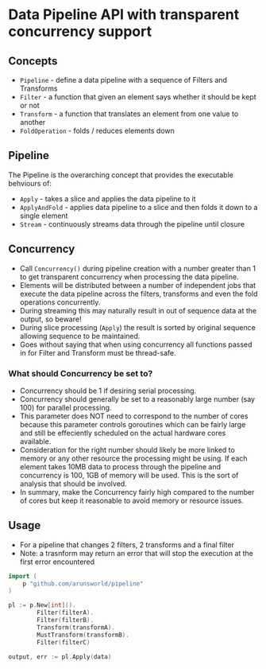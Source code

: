 # Data Pipeline API with transparent concurrency support

## Concepts

* `Pipeline` - define a data pipeline with a sequence of Filters and Transforms
* `Filter` - a function that given an element says whether it should be kept or not
* `Transform` - a function that translates an element from one value to another
* `FoldOperation` - folds / reduces elements down

## Pipeline

The Pipeline is the overarching concept that provides the executable behviours of:

* `Apply` - takes a slice and applies the data pipeline to it
* `ApplyAndFold` - applies data pipeline to a slice and then folds it down to a single element
* `Stream` - continuously streams data through the pipeline until closure

## Concurrency

* Call `Concurrency()` during pipeline creation with a number greater than 1 to get transparent concurrency when processing the data pipeline. 
* Elements will be distributed between a number of independent jobs that execute the data pipeline across the filters, transforms and even the fold operations concurrently.
* During streaming this may naturally result in out of sequence data at the output, so beware!
* During slice processing (`Apply`) the result is sorted by original sequence allowing sequence to be maintained.
* Goes without saying that when using concurrency all functions passed in for Filter and Transform must be thread-safe.

### What should Concurrency be set to?

* Concurrency should be 1 if desiring serial processing.
* Concurrency should generally be set to a reasonably large number (say 100) for parallel processing.
* This parameter does NOT need to correspond to the number of cores because this parameter controls goroutines which can be fairly large and still be effeciently scheduled on the actual hardware cores available.
* Consideration for the right number should likely be more linked to memory or any other resource the processing might be using. If each element takes 10MB data to process through the pipeline and concurrency is 100, 1GB of memory will be used. This is the sort of analysis that should be involved.
* In summary, make the Concurrency fairly high compared to the number of cores but keep it reasonable to avoid memory or resource issues.

## Usage

* For a pipeline that changes 2 filters, 2 transforms and a final filter
* Note: a trasnform may return an error that will stop the execution at the first error encountered

```go
import (
    p "github.com/arunsworld/pipeline"
)

pl := p.New[int]().
        Filter(filterA).
        Filter(filterB).
        Transform(transformA).
        MustTransform(transformB).
        Filter(filterC)

output, err := pl.Apply(data)

```